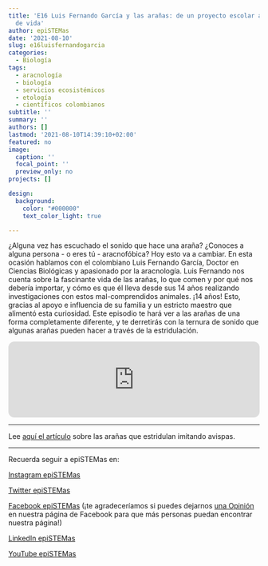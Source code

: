 ```yaml
---
title: 'E16 Luis Fernando García y las arañas: de un proyecto escolar a un proyecto
  de vida'
author: epiSTEMas
date: '2021-08-10'
slug: e16luisfernandogarcia
categories:
  - Biología
tags:
  - aracnología
  - biología
  - servicios ecosistémicos
  - etología
  - científicos colombianos
subtitle: ''
summary: ''
authors: []
lastmod: '2021-08-10T14:39:10+02:00'
featured: no
image:
  caption: ''
  focal_point: ''
  preview_only: no
projects: []

design:
  background:
    color: "#000000"
    text_color_light: true

---
```


¿Alguna vez has escuchado el sonido que hace una araña? ¿Conoces a alguna persona - o eres tú - aracnofóbica? Hoy esto va a cambiar. En esta ocasión hablamos con el colombiano Luis Fernando García, Doctor en Ciencias Biológicas y apasionado por la aracnología. Luis Fernando nos cuenta sobre la fascinante vida de las arañas, lo que comen y por qué nos debería importar, y cómo es que él lleva desde sus 14 años realizando investigaciones con estos mal-comprendidos animales. ¡14 años! Esto, gracias al apoyo e influencia de su familia y un estricto maestro que alimentó esta curiosidad. Este episodio te hará ver a las arañas de una forma completamente diferente, y te derretirás con la ternura de sonido que algunas arañas pueden hacer a través de la estridulación.


<iframe style="border-radius:12px" src="https://open.spotify.com/embed/episode/6Hcv78JHnY96dPxR4EIqnm?utm_source=generator&theme=0" width="100%" height="152" frameBorder="0" allowfullscreen="" allow="autoplay; clipboard-write; encrypted-media; fullscreen; picture-in-picture" loading="lazy"></iframe>

- - - - -

Lee [aquí el artículo](https://www.sciencedirect.com/science/article/abs/pii/S0003347220303079) sobre las arañas que estridulan imitando avispas. 



- - - - -

Recuerda seguir a epiSTEMas en:

[Instagram epiSTEMas](https://www.instagram.com/epistemas/)  

[Twitter epiSTEMas](https://twitter.com/epiSTEMas_Pod)

[Facebook epiSTEMas](https://www.facebook.com/epiSTEMasPod) (¡te agradeceríamos si puedes dejarnos [una Opinión](https://www.facebook.com/epiSTEMasPod/reviews/) en nuestra página de Facebook para que más personas puedan encontrar nuestra página!)

[LinkedIn epiSTEMas](https://www.linkedin.com/company/epistemas-podcast/)

[YouTube epiSTEMas](https://www.youtube.com/@epistemaspodcast)